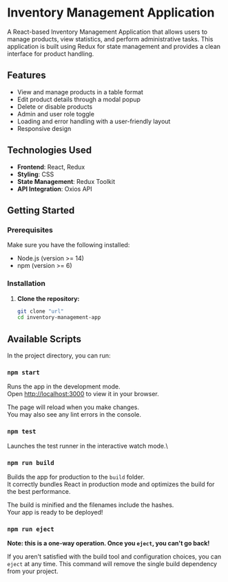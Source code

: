 # Inventory Management Application

A React-based Inventory Management Application that allows users to manage products, view statistics, and perform administrative tasks. This application is built using Redux for state management and provides a clean interface for product handling.

## Features

- View and manage products in a table format
- Edit product details through a modal popup
- Delete or disable products
- Admin and user role toggle
- Loading and error handling with a user-friendly layout
- Responsive design

## Technologies Used

- **Frontend**: React, Redux
- **Styling**: CSS
- **State Management**: Redux Toolkit
- **API Integration**: Oxios API

## Getting Started

### Prerequisites

Make sure you have the following installed:

- Node.js (version >= 14)
- npm (version >= 6)

### Installation

1. **Clone the repository:**

   ```bash
   git clone "url"
   cd inventory-management-app


## Available Scripts

In the project directory, you can run:

### `npm start`

Runs the app in the development mode.\
Open [http://localhost:3000](http://localhost:3000) to view it in your browser.

The page will reload when you make changes.\
You may also see any lint errors in the console.

### `npm test`

Launches the test runner in the interactive watch mode.\


### `npm run build`

Builds the app for production to the `build` folder.\
It correctly bundles React in production mode and optimizes the build for the best performance.

The build is minified and the filenames include the hashes.\
Your app is ready to be deployed!


### `npm run eject`

**Note: this is a one-way operation. Once you `eject`, you can't go back!**

If you aren't satisfied with the build tool and configuration choices, you can `eject` at any time. This command will remove the single build dependency from your project.
